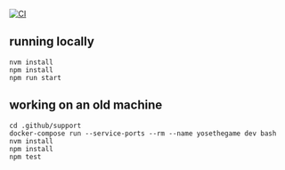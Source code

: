 [![CI](https://github.com/ericminio/yosethegame/actions/workflows/ci.yml/badge.svg)](https://github.com/ericminio/yosethegame/actions/workflows/ci.yml)

## running locally

```
nvm install
npm install
npm run start
```

## working on an old machine

```
cd .github/support
docker-compose run --service-ports --rm --name yosethegame dev bash
nvm install
npm install
npm test
```
